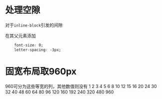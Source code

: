 # 处理空隙

对于`inline-block`引发的间隙

在其父元素添加
```css
    font-size: 0;
    letter-spacing: -3px;
```

# 固宽布局取960px

960可分为这些等宽的列，其他数值则没有
1  2  3  4  5  6  8  10  12  15  16  20  24  30  32  40  48  60  64  80  96  120  160  192  240  320  480  960